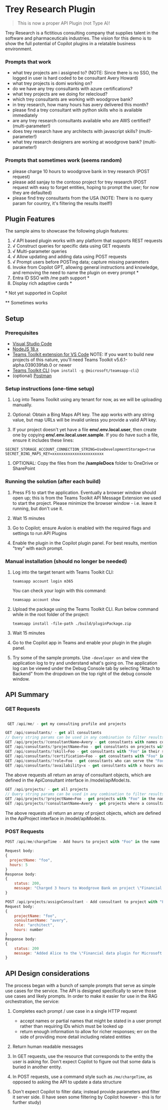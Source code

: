 # Trey Research Plugin

> This is now a proper API Plugin (not Type A)!

Trey Research is a fictitious consulting company that supplies talent in the software and pharmaceuticals industries.
The vision for this demo is to show the full potential of Copilot plugins in a relatable business environment.

### Prompts that work

  * what trey projects am i assigned to?
    (NOTE: Since there is no SSO, the logged in user is hard coded to be consultant Avery Howard)
  * what trey projects is domi working on?
  * do we have any trey consultants with azure certifications?
  * what trey projects are we doing for relecloud?
  * which trey consultants are working with woodgrove bank?
  * in trey research, how many hours has avery delivered this month?
  * please find a trey consultant with python skills who is available immediately
  * are any trey research consultants available who are AWS certified? (multi-parameter!)
  * does trey research have any architects with javascript skills? (multi-parameter!)
  * what trey research designers are working at woodgrove bank? (multi-parameter!)

### Prompts that sometimes work (seems random)

   * please charge 10 hours to woodgrove bank in trey research
     (POST request)
   * please add sanjay to the contoso project for trey research
     (POST request with easy to forget entities, hoping to prompt the user; for now they are defaulted)
   * please find trey consultants from the USA
     (NOTE: There is no query param for country, it's filtering the results itself!)

## Plugin Features

The sample aims to showcase the following plugin features:

  1. √ API based plugin works with any platform that supports REST requests
  1. √ Construct queries for specific data using GET requests
  1. √ Multi-parameter queries
  1. √ Allow updating and adding data using POST requests
  1. √ Prompt users before POSTing data; capture missing parameters
  1. Invoke from Copilot GPT, allowing general instructions and knowledge, and removing the need to name the plugin on every prompt *
  1. Entra ID SSO with /me path support *
  1. Display rich adaptive cards *
  
 \* Not yet supported in Copilot

 \*\* Sometimes works 

## Setup

### Prerequisites

* [Visual Studio Code](https://code.visualstudio.com/Download)
* [NodeJS 18.x](https://nodejs.org/en/download)
* [Teams Toolkit extension for VS Code](https://marketplace.visualstudio.com/items?itemName=TeamsDevApp.ms-teams-vscode-extension)
  NOTE: If you want to build new projects of this nature, you'll need Teams Toolkit v5.6.1-alpha.039039fab.0 or newer
* [Teams Toolkit CLI](https://learn.microsoft.com/microsoftteams/platform/toolkit/teams-toolkit-cli?pivots=version-three)
  (`npm install -g @microsoft/teamsapp-cli`)
* (optional) [Postman](https://www.postman.com/downloads/)

### Setup instructions (one-time setup)

1. Log into Teams Toolkit using any tenant for now, as we will be uploading manually.

1. Optional: Obtain a Bing Maps API key. The app works with any string value, but map URLs will be invalid unless you provide a valid API key.

1. If your project doesn't yet have a file **env/.env.local.user**, then create one by copying **env/.env.local.user.sample**. If you do have such a file, ensure it includes these lines:

~~~text
SECRET_STORAGE_ACCOUNT_CONNECTION_STRING=UseDevelopmentStorage=true
SECRET_BING_MAPS_KEY=xxxxxxxxxxxxxxxxxxxxxxx
~~~

1. OPTIONAL: Copy the files from the **/sampleDocs** folder to OneDrive or SharePoint

### Running the solution (after each build)

1. Press F5 to start the application. Eventually a browser window should open up; this is from the Teams Toolkit API Message Extension we used to start the project. Please minimize the browser window - i.e. leave it running, but don't use it.

2. Wait 15 minutes

3. Go to Copilot; ensure Avalon is enabled with the required flags and settings to run API Plugins

4. Enable the plugin in the Copilot plugin panel. For best results, mention "trey" with each prompt.

### Manual installation (should no longer be needed)

1. Log into the target tenant with Teams Toolkit CLI:

    `teamsapp account login m365`

    You can check your login with this command:

    `teamsapp account show`

1. Upload the package using the Teams Toolkit CLI. Run below command while in the root folder of the project:

   `teamsapp install -file-path ./build/pluginPackage.zip`

1. Wait 15 minutes

1. Go to the Copilot app in Teams and enable your plugin in the plugin panel.

1. Try some of the sample prompts. Use `-developer on` and view the application log to try and understand what's going on. The application log can be viewed under the Debug Console tab by selecting "Attach to Backend" from the dropdown on the top right of the debug console window.

## API Summary

### GET Requests

~~~javascript

 GET /api/me/ - get my consulting profile and projects

GET /api/consultants/ - get all consultants
// Query string params can be used in any combination to filter results
GET /api/projects/?consultantName=Avery - get consultants with names containing "Avery"
GET /api/consultants/?projectName=Foo - get consultants on projects with "Foo" in the name
GET /api/consultants/?skill=Foo - get consultants with "Foo" in their skills list
GET /api/consultants/?certification=Foo - get consultants with "Foo" in their certifications list
GET /api/consultants/?role=Foo - get consultants who can serve the "Foo" role on a project
GET /api/consultants/?availability=x - get consultants with x hours availability this month or next month

~~~

The above requests all return an array of consultant objects, which are defined in the ApiConsultant interface in /model/apiModel.ts.

~~~javascript
GET /api/projects/ - get all projects
// Query string params can be used in any combination to filter results
GET /api/projects/?projectName=Foo - get projects with "Foo" in the name
GET /api/projects/?consultantName=Avery - get projects where a consultant containing "Avery" is assigned

~~~

The above requests all return an array of project objects, which are defined in the ApiProject interface in /model/apiModel.ts.

### POST Requests

~~~javascript
POST /api/me/chargeTime - Add hours to project with "Foo" in the name

Request body:
{
  projectName: "foo",
  hours: 5
}
Response body:
{
    status: 200,
    message: "Charged 3 hours to Woodgrove Bank on project \"Financial data plugin for Microsoft Copilot\". You have 17 hours remaining this month";
}

POST /api/projects/assignConsultant - Add consultant to project with "Foo" in the name
Request body:
{
    projectName: "foo",
    consultantName: "avery",
    role: "architect",
    hours: number
}
Response body:
{
    status: 200
    message: "Added Alice to the \"Financial data plugin for Microsoft Copilot\" project at Woodgrove Bank. She has 100 hours remaining this month.";
}
~~~

## API Design considerations

The process began with a bunch of sample prompts that serve as simple use cases for the service. The API is designed specifically to serve those use cases and likely prompts. In order to make it easier for use in the RAG orchestration, the service:

1. Completes each prompt / use case in a single HTTP request

    * accept names or partial names that might be stated in a user prompt rather than requiring IDs which must be looked up
    * return enough information to allow for richer responses; err on the side of providing more detail including related entities

2. Return human readable messages

3. In GET requests, use the resource that corresponds to the entity the user is asking for. Don't expect Copilot to figure out that some data is buried in another entity.

4. In POST requests, use a command style such as `/me/chargeTime`, as opposed to asking the API to update a data structure

5. Don't expect Copilot to filter data; instead provide parameters and filter it server side. (I have seen some filtering by Copilot however - this is for further study)